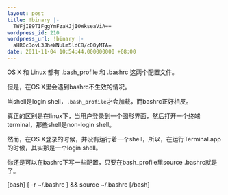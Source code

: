 ```yaml
---
layout: post
title: !binary |-
  TWFjIE9TIFggYmFzaHJjIOWkseaViA==
wordpress_id: 210
wordpress_url: !binary |-
  aHR0cDovL3JheWNuLm5ldC8/cD0yMTA=
date: 2011-11-04 10:54:44.000000000 +08:00
---
```

OS X 和 Linux 都有 .bash_profile 和 .bashrc 这两个配置文件。

但是，在OS X里会遇到bashrc不生效的情况。

当shell是login shell，<code>.bash_profile</code>才会加载，而bashrc正好相反。

真正的区别是在linux下，当用户登录到一个图形界面，然后打开一个终端terminal，那些shell是non-login shell。

然而，在OS X登录的时候，并没有运行着一个shell，所以，在运行Terminal.app的时候，其实那是一个login shell。

你还是可以在bashrc下写一些配置，只要在bash_profile里source .bashrc就是了。

[bash]
[ -r ~/.bashrc ] &amp;&amp; source ~/.bashrc
[/bash]
